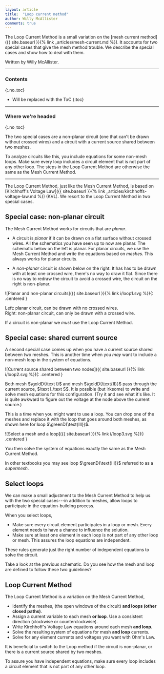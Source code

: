 ```yaml
---
layout: article
title:  "Loop current method"
author: Willy McAllister
comments: true
---
```


The Loop Current Method is a small variation on the [mesh current method]({{ site.baseurl }}{% link _articles/mesh-current.md %}). It accounts for two special cases that give the mesh method trouble. We describe the special cases and show how to deal with them.

Written by Willy McAllister.

----

### Contents
{:.no_toc}

* Will be replaced with the ToC
{:toc}

----

### Where we're headed 
{:.no_toc}

The two special cases are a non-planar circuit (one that can't be drawn without crossed wires) and a circuit with a current source shared between two meshes. 

To analyze circuits like this, you include equations for some non-mesh loops. Make sure every loop includes a circuit element that is not part of any other loop. The steps in the Loop Current Method are otherwise the same as the Mesh Current Method.  

----

The Loop Current Method, just like the Mesh Current Method, is based on [Kirchhoff's Voltage Law]({{ site.baseurl }}{% link _articles/kirchhoffs-voltage-law.md %}) (KVL). We resort to the Loop Current Method in two special cases.

## Special case: non-planar circuit

The Mesh Current Method works for circuits that are *planar*. 

* A circuit is *planar* if it can be drawn on a flat surface without crossed wires. All the schematics you have seen up to now are planar. The schematic below on the left is planar.  For planar circuits, we use the Mesh Current Method and write the equations based on *meshes*. This always works for planar circuits. 

* A *non-planar* circuit is shown below on the right. It has has to be drawn with at least one crossed wire, there's no way to draw it flat. Since there is no way to redraw the circuit to avoid a crossed wire, the circuit on the right is non-planar.

![Planar and non-planar circuits]({{ site.baseurl }}{% link i/loop1.svg %}){: .centered }
<p class="caption">Left: planar circuit, can be drawn with no crossed wires.<br>Right: non-planar circuit, can only be drawn with a crossed wire.</p>

If a circuit is non-planar we *must* use the Loop Current Method.

## Special case: shared current source

A second special case comes up when you have a current source shared between two meshes. This is another time when you *may* want to include a non-mesh loop in the system of equations. 

![Current source shared between two nodes]({{ site.baseurl }}{% link i/loop2.svg %}){: .centered }

Both mesh $\goldD{\text I}$ and mesh $\goldD{\text{II}}$ pass through the current source, $\text I_\text S$. It is possible (but irksome) to write and solve mesh equations for this configuration. (Try it and see what it's like. It is quite awkward to figure out the voltage at the node above the current source.)

 This is a time when you might want to use a loop. You can drop one of the meshes and replace it with the loop that goes around both meshes, as shown here for loop $\greenD{\text{III}}$.

![Select a mesh and a loop]({{ site.baseurl }}{% link i/loop3.svg %}){: .centered }


You then solve the system of equations exactly the same as the Mesh Current Method. 

In other textbooks you may see loop $\greenD{\text{III}}$ referred to as a *supermesh*.

## Select loops

We can make a small adjustment to the Mesh Current Method to help us with the two special cases---in addition to meshes, allow loops to participate in the equation-building process. 

When you select loops, 

* Make sure every circuit element participates in a loop or mesh. Every element needs to have a chance to influence the solution.
* Make sure at least one element in each loop is not part of any other loop or mesh. This assures the loop equations are independent.

These rules generate just the right number of independent equations to solve the circuit.

Take a look at the previous schematic. Do you see how the mesh and loop are defined to follow these two guidelines?

## Loop Current Method

The Loop Current Method is a variation on the Mesh Current Method,

* Identify the meshes, (the open windows of the circuit) **and loops (other closed paths)**.
* Assign a current variable to each mesh **or loop**. Use a consistent direction  (clockwise or counterclockwise).
* Write Kirchhoff's Voltage Law equations around each mesh **and loop**.
* Solve the resulting system of equations for mesh **and loop** currents.
* Solve for any element currents and voltages you want with Ohm's Law.

It is beneficial to switch to the Loop method if the circuit is non-planar, or there is a current source shared by two meshes. 

To assure you have independent equations, make sure every loop includes a circuit element that is not part of any other loop.